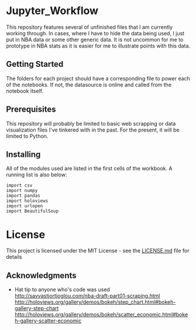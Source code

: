 # Jupyter_Workflow

This repository features several of unfinished files that I am currently working through. In cases, where I have to hide the data being used, I just put in NBA data or some other generic data. It is not uncommon for me to prototype in NBA stats as it is easier for me to illustrate points with this data.  

## Getting Started

The folders for each project should have a corresponding file to power each of the notebooks. If not, the datasource is online and called from the notebook itself.


## Prerequisites
This repository will probably be limited to basic web scrapping or data visualization files I've tinkered with in the past. For the present, it will be limited to Python.


## Installing

All of the modules used are listed in the first cells of the workbook. A running list is also below:

```
import csv
import numpy
import pandas
import holoviews
import urlopen
import BeautifulSoup
```


# License

This project is licensed under the MIT License - see the [LICENSE.md](LICENSE.md) file for details

## Acknowledgments

* Hat tip to anyone who's code was used
http://savvastjortjoglou.com/nba-draft-part01-scraping.html
http://holoviews.org/gallery/demos/bokeh/step_chart.html#bokeh-gallery-step-chart
http://holoviews.org/gallery/demos/bokeh/scatter_economic.html#bokeh-gallery-scatter-economic

